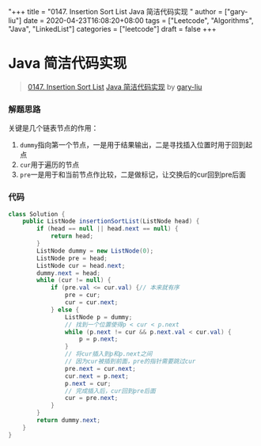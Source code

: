 "+++
title = "0147. Insertion Sort List Java 简洁代码实现 "
author = ["gary-liu"]
date = 2020-04-23T16:08:20+08:00
tags = ["Leetcode", "Algorithms", "Java", "LinkedList"]
categories = ["leetcode"]
draft = false
+++

# Java 简洁代码实现

> [0147. Insertion Sort List](https://leetcode-cn.com/problems/insertion-sort-list/)
> [Java 简洁代码实现](https://leetcode-cn.com/problems/insertion-sort-list/solution/java-jian-ji-dai-ma-shi-xian-by-serenade0816/) by [gary-liu](https://leetcode-cn.com/u/gary-liu/)

### 解题思路
关键是几个链表节点的作用：
1. `dummy`指向第一个节点，一是用于结果输出，二是寻找插入位置时用于回到起点
2. `cur`用于遍历的节点
3. `pre`一是用于和当前节点作比较，二是做标记，让交换后的cur回到pre后面

### 代码

```java
class Solution {
    public ListNode insertionSortList(ListNode head) {
        if (head == null || head.next == null) {
            return head;
        }
        ListNode dummy = new ListNode(0);
        ListNode pre = head;
        ListNode cur = head.next;
        dummy.next = head;
        while (cur != null) {
            if (pre.val <= cur.val) {// 本来就有序
                pre = cur;
                cur = cur.next;
            } else {
                ListNode p = dummy;
                // 找到一个位置使得p < cur < p.next
                while (p.next != cur && p.next.val < cur.val) {
                    p = p.next;
                }
                // 将cur插入到p和p.next之间
                // 因为cur被插到前面，pre的指针需要跳过cur
                pre.next = cur.next;
                cur.next = p.next;
                p.next = cur;
                // 完成插入后，cur回到pre后面
                cur = pre.next;
            }
        }
        return dummy.next;
    }
}
```